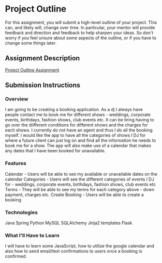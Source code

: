 # Project Outline
For this assignment, you will submit a high-level outline of your project. This can, and likely will, change over time. In particular, your mentor will provide feedback and direction and feedback to help sharpen your ideas. So don't worry if you feel unsure about some aspects of the outline, or if you have to change some things later.

## Assignment Description
[Project Outline Assignment](https://education.launchcode.org/liftoff/assignments/project-outline/)

## Submission Instructions

### Overview
I am going to be creating a booking application. As a dj I always have people contact me to book me for different shows - weddings, corporate events, birthdays, fashion shows, club events etc. It can be tiring having to go over the diifferent conditions for different shows and the charges for each shows. I currently do not have an agent and thus I do all the booking myself. I would like the app to have all the categories of shows I DJ for where a future client can just log on and find all the information he needs to book me for a show. The app will also make use of a calendar that makes any dates that I have been booked for unavailable. 

### Features
Calendar - Users will be able to see my available or unavailable dates on the calendar
Categories - Users will see the different categories of events I DJ for - weddings, corporate events, birthdays, fashion shows, club events etc
Terms - They will be able to see my terms for each category above - down payment, charges etc.
Create Booking - Users will be able to create a booking

### Technologies
Java Spring
Python
MySQL
SQLAlchemy
Jinja2 templates
Flask

### What I'll Have to Learn
I will have to learn some JavaScript, how to utilize the google calendar and also how to send email/text confirmations to users once a booking is confirmed. 
